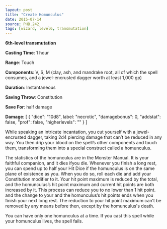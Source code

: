 ```yaml
---
layout: post
title: "Create Homunculus"
date: 2015-07-14
source: PHB.242
tags: [wizard, level6, transmutation]
---
```


**6th-level transmutation**

**Casting Time**: 1 hour

**Range**: Touch

**Components**: V, S, M (clay, ash, and mandrake root, all of which the spell consumes, and a jewel-encrusted dagger worth at least 1,000 gp)

**Duration**: Instantaneous

**Saving Throw**: Constitution

**Save For**: half damage

**Damage**: [ { "dice": "10d8", label: "necrotic", "damagebonus": 0, "addstat": false, "prof": false, "higherlevels": "" } ]

While speaking an intricate incantation, you cut yourself with a jewel-encrusted dagger, taking 2d4 piercing damage that can’t be reduced in any way. You then drip your blood on the spell’s other components and touch them, transforming them into a special construct called a homunculus.

The statistics of the homunculus are in the Monster Manual. It is your faithful companion, and it dies ifyou die. Whenever you finish a long rest, you can spend up to half your Hit Dice if the homunculus is on the same plane of existence as you. When you do so, roll each die and add your Constitution modifier to it. Your hit point maximum is reduced by the total, and the homunculus’s hit point maximum and current hit points are both increased by it. This process can reduce you to no lower than 1 hit point. and the change to your and the homunculus’s hit points ends when you finish your next long rest. The reduction to your hit point maximum can’t be removed by any means before then, except by the homunculus's death. 

You can have only one homunculus at a time. If you cast this spell while your homunculus lives, the spell fails.
